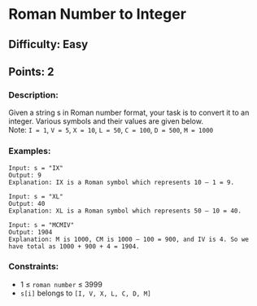# Roman Number to Integer
## Difficulty: Easy
## Points: 2
### Description:
Given a string s in Roman number format, your task is to convert it to an integer. Various symbols and their values are given below.  
Note: `I = 1`, `V = 5`, `X = 10`, `L = 50`, `C = 100`, `D = 500`, `M = 1000`

### Examples:
```
Input: s = "IX"
Output: 9
Explanation: IX is a Roman symbol which represents 10 – 1 = 9.
```
```
Input: s = "XL"
Output: 40
Explanation: XL is a Roman symbol which represents 50 – 10 = 40.
```
```
Input: s = "MCMIV"
Output: 1904
Explanation: M is 1000, CM is 1000 – 100 = 900, and IV is 4. So we have total as 1000 + 900 + 4 = 1904.
```

### Constraints:
- 1 ≤ `roman number` ≤ 3999
- `s[i]` belongs to `[I, V, X, L, C, D, M]`